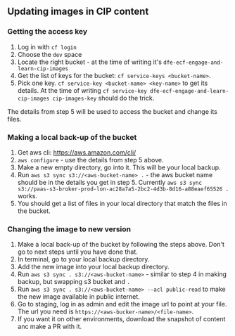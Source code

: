 ## Updating images in CIP content

### Getting the access key
1. Log in with `cf login`
2. Choose the `dev` space
3. Locate the right bucket - at the time of writing it's `dfe-ecf-engage-and-learn-cip-images`
4. Get the list of keys for the bucket: `cf service-keys <bucket-name>`.
5. Pick one key. `cf service-key <bucket-name> <key-name>` to get its details. At the time of writing `cf service-key dfe-ecf-engage-and-learn-cip-images cip-images-key` should do the trick.

The details from step 5 will be used to access the bucket and change its files.

### Making a local back-up of the bucket
1. Get aws cli: https://aws.amazon.com/cli/
2. `aws configure` - use the details from step 5 above.
3. Make a new empty directory, go into it. This will be your local backup.
4. Run `aws s3 sync s3://<aws-bucket-name> .` - the aws bucket name should be in the details you get in step 5. Currently `aws s3 sync s3://paas-s3-broker-prod-lon-ac28a7a5-2bc2-4d3b-8d16-a88eaef65526 .` works.
5. You should get a list of files in your local directory that match the files in the bucket.

### Changing the image to new version
1. Make a local back-up of the bucket by following the steps above. Don't go to next steps until you have done that.
2. In terminal, go to your local backup directory. 
3. Add the new image into your local backup directory.
4. Run `aws s3 sync . s3://<aws-bucket-name>` - similar to step 4 in making backup, but swapping s3 bucket and `.`
5. Run `aws s3 sync . s3://<aws-bucket-name> --acl public-read` to make the new image available in public internet.
6. Go to staging, log in as admin and edit the image url to point at your file. The url you need is `https://<aws-bucker-name>/<file-name>`.
7. If you want it on other environments, download the snapshot of content anc make a PR with it.
